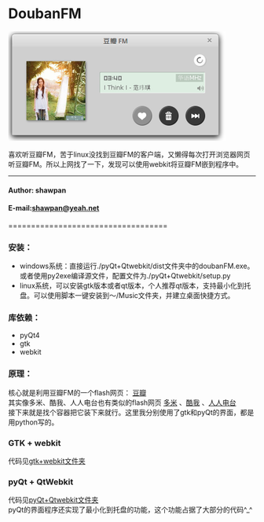 DoubanFM
==================================
![sample](./imag/1.png)

喜欢听豆瓣FM，苦于linux没找到豆瓣FM的客户端，又懒得每次打开浏览器网页听豆瓣FM。所以上网找了一下，发现可以使用webkit将豆瓣FM嵌到程序中。


****
####         Author: shawpan
####         E-mail:shawpan@yeah.net

===================================
###        安装：
*   windows系统：直接运行./pyQt+Qtwebkit/dist文件夹中的doubanFM.exe。或者使用py2exe编译源文件，配置文件为./pyQt+Qtwebkit/setup.py
*  linux系统，可以安装gtk版本或者qt版本，个人推荐qt版本，支持最小化到托盘。可以使用脚本一键安装到～/Music文件夹，并建立桌面快捷方式。

###        库依赖：
*   pyQt4
*   gtk
*   webkit



###        原理：
核心就是利用豆瓣FM的一个flash网页：
[豆瓣](http://douban.fm/radio) <br>
其实像多米、酷我、人人电台也有类似的flash网页 [多米](http://app.duomiyy.com/songplayer/v2/app/l100018/DuomiWebPlayer.swf) 、[酷我](http://player.kuwo.cn/webmusic/webdiantai/kuwoBaiduPlay.jsp) 、[人人电台](http://music.renren.com/fm/360webapp) <br>
接下来就是找个容器把它装下来就行。这里我分别使用了gtk和pyQt的界面，都是用python写的。

###        GTK + webkit
代码见[gtk+webkit文件夹](https://github.com/MELCHIOR-1/DoubanFM/tree/master/gtk%2Bwebkit)

###        pyQt + QtWebkit
代码见[pyQt+Qtwebkit文件夹](https://github.com/MELCHIOR-1/DoubanFM/tree/master/pyQt%2BQtwebkit)
<br>
pyQt的界面程序还实现了最小化到托盘的功能，这个功能占据了大部分的代码^_^


